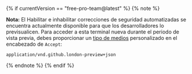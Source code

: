 {% if currentVersion == "free-pro-team@latest" %}
{% note %}

**Nota:** El Habilitar e inhabilitar correcciones de seguridad automatizadas se encuentra actualmente disponible para que los desarrolladores lo previsualicen. Para acceder a esta terminal nueva durante el periodo de vista previa, debes proporcionar un [tipo de medios](/v3/media) personalizado en el encabezado de `Accept`:
```
application/vnd.github.london-preview+json
```

{% endnote %}
{% endif %}
